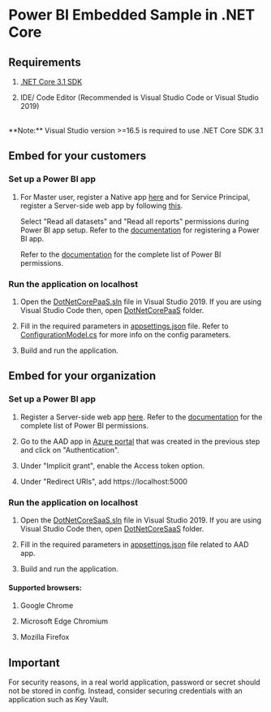 # Power BI Embedded Sample in .NET Core

## Requirements

1. [.NET Core 3.1 SDK](https://aka.ms/netcore31)

2. IDE/ Code Editor (Recommended is Visual Studio Code or Visual Studio 2019)
<br>
**Note:** Visual Studio version >=16.5 is required to use .NET Core SDK 3.1


## Embed for your customers

### Set up a Power BI app

1. For Master user, register a Native app [here](https://aka.ms/embedsetup/AppOwnsData) and for Service Principal, register a Server-side web app by following [this](https://aka.ms/EmbedServicePrincipal).

    Select "Read all datasets" and "Read all reports" permissions during Power BI app setup. Refer to the [documentation](https://aka.ms/RegisterPowerBIApp) for registering a Power BI app. 
    
    Refer to the [documentation](https://aka.ms/PowerBIPermissions) for the complete list of Power BI permissions.

### Run the application on localhost

1. Open the [DotNetCorePaaS.sln](Embed%20for%20your%20customers/DotNetCorePaaS.sln) file in Visual Studio 2019. If you are using Visual Studio Code then, open [DotNetCorePaaS](Embed%20for%20your%20customers/DotNetCorePaaS) folder.

2. Fill in the required parameters in [appsettings.json](Embed%20for%20your%20customers/DotNetCorePaaS/appsettings.json) file. Refer to [ConfigurationModel.cs](Embed%20for%20your%20customers/DotNetCorePaaS/Models/ConfigurationModel.cs) for more info on the config parameters.

3. Build and run the application.


## Embed for your organization

### Set up a Power BI app

1. Register a Server-side web app [here](https://aka.ms/embedsetup/userownsdata). Refer to the [documentation](https://aka.ms/PowerBIPermissions) for the complete list of Power BI permissions.
   
2. Go to the AAD app in [Azure portal](https://aka.ms/AppRegistrations) that was created in the previous step and click on "Authentication".
   
3. Under "Implicit grant", enable the Access token option.

4. Under "Redirect URIs", add https://localhost:5000

### Run the application on localhost

1. Open the [DotNetCoreSaaS.sln](Embed%20for%20your%20organization/DotNetCoreSaaS.sln) file in Visual Studio 2019. If you are using Visual Studio Code then, open [DotNetCoreSaaS](Embed%20for%20your%20organization/DotNetCoreSaaS) folder.

2. Fill in the required parameters in [appsettings.json](Embed%20for%20your%20organization/DotNetCoreSaaS/appsettings.json) file related to AAD app.

3. Build and run the application.

#### Supported browsers:

1. Google Chrome
   
2. Microsoft Edge Chromium

3. Mozilla Firefox

## Important

For security reasons, in a real world application, password or secret should not be stored in config. Instead, consider securing credentials with an application such as Key Vault.
